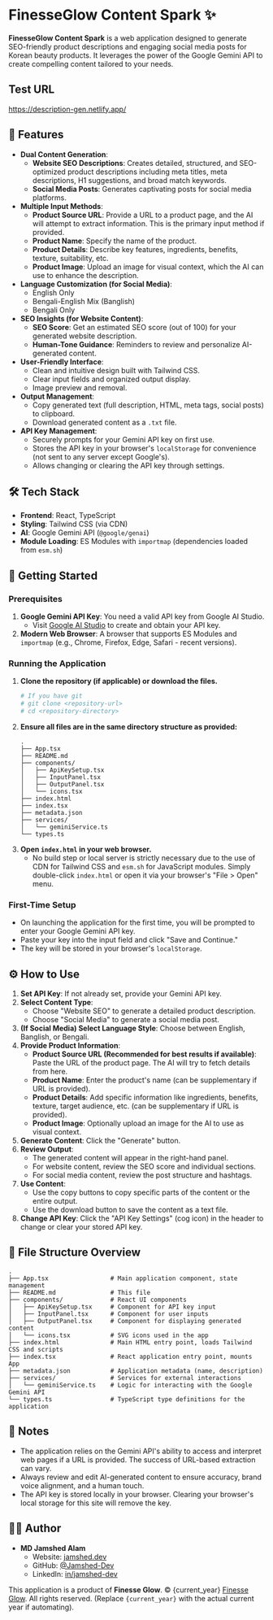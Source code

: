# FinesseGlow Content Spark ✨

**FinesseGlow Content Spark** is a web application designed to generate SEO-friendly product descriptions and engaging social media posts for Korean beauty products. It leverages the power of the Google Gemini API to create compelling content tailored to your needs.

## Test URL
https://description-gen.netlify.app/

## 🌟 Features

*   **Dual Content Generation**:
    *   **Website SEO Descriptions**: Creates detailed, structured, and SEO-optimized product descriptions including meta titles, meta descriptions, H1 suggestions, and broad match keywords.
    *   **Social Media Posts**: Generates captivating posts for social media platforms.
*   **Multiple Input Methods**:
    *   **Product Source URL**: Provide a URL to a product page, and the AI will attempt to extract information. This is the primary input method if provided.
    *   **Product Name**: Specify the name of the product.
    *   **Product Details**: Describe key features, ingredients, benefits, texture, suitability, etc.
    *   **Product Image**: Upload an image for visual context, which the AI can use to enhance the description.
*   **Language Customization (for Social Media)**:
    *   English Only
    *   Bengali-English Mix (Banglish)
    *   Bengali Only
*   **SEO Insights (for Website Content)**:
    *   **SEO Score**: Get an estimated SEO score (out of 100) for your generated website description.
    *   **Human-Tone Guidance**: Reminders to review and personalize AI-generated content.
*   **User-Friendly Interface**:
    *   Clean and intuitive design built with Tailwind CSS.
    *   Clear input fields and organized output display.
    *   Image preview and removal.
*   **Output Management**:
    *   Copy generated text (full description, HTML, meta tags, social posts) to clipboard.
    *   Download generated content as a `.txt` file.
*   **API Key Management**:
    *   Securely prompts for your Gemini API key on first use.
    *   Stores the API key in your browser's `localStorage` for convenience (not sent to any server except Google's).
    *   Allows changing or clearing the API key through settings.

## 🛠️ Tech Stack

*   **Frontend**: React, TypeScript
*   **Styling**: Tailwind CSS (via CDN)
*   **AI**: Google Gemini API (`@google/genai`)
*   **Module Loading**: ES Modules with `importmap` (dependencies loaded from `esm.sh`)

## 🚀 Getting Started

### Prerequisites

1.  **Google Gemini API Key**: You need a valid API key from Google AI Studio.
    *   Visit [Google AI Studio](https://ai.google.dev/gemini-api/docs/api-key) to create and obtain your API key.
2.  **Modern Web Browser**: A browser that supports ES Modules and `importmap` (e.g., Chrome, Firefox, Edge, Safari - recent versions).

### Running the Application

1.  **Clone the repository (if applicable) or download the files.**
    ```bash
    # If you have git
    # git clone <repository-url>
    # cd <repository-directory>
    ```
2.  **Ensure all files are in the same directory structure as provided:**
    ```
    .
    ├── App.tsx
    ├── README.md
    ├── components/
    │   ├── ApiKeySetup.tsx
    │   ├── InputPanel.tsx
    │   ├── OutputPanel.tsx
    │   └── icons.tsx
    ├── index.html
    ├── index.tsx
    ├── metadata.json
    ├── services/
    │   └── geminiService.ts
    └── types.ts
    ```
3.  **Open `index.html` in your web browser.**
    *   No build step or local server is strictly necessary due to the use of CDN for Tailwind CSS and `esm.sh` for JavaScript modules. Simply double-click `index.html` or open it via your browser's "File > Open" menu.

### First-Time Setup

*   On launching the application for the first time, you will be prompted to enter your Google Gemini API key.
*   Paste your key into the input field and click "Save and Continue."
*   The key will be stored in your browser's `localStorage`.

## ⚙️ How to Use

1.  **Set API Key**: If not already set, provide your Gemini API key.
2.  **Select Content Type**:
    *   Choose "Website SEO" to generate a detailed product description.
    *   Choose "Social Media" to generate a social media post.
3.  **(If Social Media) Select Language Style**: Choose between English, Banglish, or Bengali.
4.  **Provide Product Information**:
    *   **Product Source URL (Recommended for best results if available)**: Paste the URL of the product page. The AI will try to fetch details from here.
    *   **Product Name**: Enter the product's name (can be supplementary if URL is provided).
    *   **Product Details**: Add specific information like ingredients, benefits, texture, target audience, etc. (can be supplementary if URL is provided).
    *   **Product Image**: Optionally upload an image for the AI to use as visual context.
5.  **Generate Content**: Click the "Generate" button.
6.  **Review Output**:
    *   The generated content will appear in the right-hand panel.
    *   For website content, review the SEO score and individual sections.
    *   For social media content, review the post structure and hashtags.
7.  **Use Content**:
    *   Use the copy buttons to copy specific parts of the content or the entire output.
    *   Use the download button to save the content as a text file.
8.  **Change API Key**: Click the "API Key Settings" (cog icon) in the header to change or clear your stored API key.

## 📁 File Structure Overview

```
.
├── App.tsx                 # Main application component, state management
├── README.md               # This file
├── components/             # React UI components
│   ├── ApiKeySetup.tsx     # Component for API key input
│   ├── InputPanel.tsx      # Component for user inputs
│   ├── OutputPanel.tsx     # Component for displaying generated content
│   └── icons.tsx           # SVG icons used in the app
├── index.html              # Main HTML entry point, loads Tailwind CSS and scripts
├── index.tsx               # React application entry point, mounts App
├── metadata.json           # Application metadata (name, description)
├── services/               # Services for external interactions
│   └── geminiService.ts    # Logic for interacting with the Google Gemini API
└── types.ts                # TypeScript type definitions for the application
```

## 📝 Notes

*   The application relies on the Gemini API's ability to access and interpret web pages if a URL is provided. The success of URL-based extraction can vary.
*   Always review and edit AI-generated content to ensure accuracy, brand voice alignment, and a human touch.
*   The API key is stored locally in your browser. Clearing your browser's local storage for this site will remove the key.

## 👨‍💻 Author

*   **MD Jamshed Alam**
    *   Website: [jamshed.dev](https://jamshed.dev/)
    *   GitHub: [@Jamshed-Dev](https://github.com/Jamshed-Dev/)
    *   LinkedIn: [in/jamshed-dev](https://www.linkedin.com/in/jamshed-dev/)

This application is a product of **Finesse Glow**.
&copy; {current_year} [Finesse Glow](https://finesseglow.com/). All rights reserved.
(Replace `{current_year}` with the actual current year if automating).
